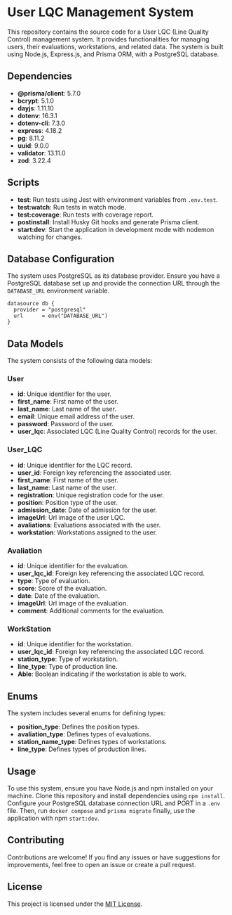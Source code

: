 # User LQC Management System

This repository contains the source code for a User LQC (Line Quality Control) management system. It provides functionalities for managing users, their evaluations, workstations, and related data. The system is built using Node.js, Express.js, and Prisma ORM, with a PostgreSQL database.

## Dependencies

- **@prisma/client**: 5.7.0
- **bcrypt**: 5.1.0
- **dayjs**: 1.11.10
- **dotenv**: 16.3.1
- **dotenv-cli**: 7.3.0
- **express**: 4.18.2
- **pg**: 8.11.2
- **uuid**: 9.0.0
- **validator**: 13.11.0
- **zod**: 3.22.4

## Scripts

- **test**: Run tests using Jest with environment variables from `.env.test`.
- **test:watch**: Run tests in watch mode.
- **test:coverage**: Run tests with coverage report.
- **postinstall**: Install Husky Git hooks and generate Prisma client.
- **start:dev**: Start the application in development mode with nodemon watching for changes.

## Database Configuration

The system uses PostgreSQL as its database provider. Ensure you have a PostgreSQL database set up and provide the connection URL through the `DATABASE_URL` environment variable.

```prisma
datasource db {
  provider = "postgresql"
  url      = env("DATABASE_URL")
}
```

## Data Models

The system consists of the following data models:

### User

- **id**: Unique identifier for the user.
- **first_name**: First name of the user.
- **last_name**: Last name of the user.
- **email**: Unique email address of the user.
- **password**: Password of the user.
- **user_lqc**: Associated LQC (Line Quality Control) records for the user.

### User_LQC

- **id**: Unique identifier for the LQC record.
- **user_id**: Foreign key referencing the associated user.
- **first_name**: First name of the user.
- **last_name**: Last name of the user.
- **registration**: Unique registration code for the user.
- **position**: Position type of the user.
- **admission_date**: Date of admission for the user.
- **imageUrl**: Url image of the user LQC.
- **avaliations**: Evaluations associated with the user.
- **workstation**: Workstations assigned to the user.

### Avaliation

- **id**: Unique identifier for the evaluation.
- **user_lqc_id**: Foreign key referencing the associated LQC record.
- **type**: Type of evaluation.
- **score**: Score of the evaluation.
- **date**: Date of the evaluation.
- **imageUrl**: Url image of the evaluation.
- **comment**: Additional comments for the evaluation.

### WorkStation

- **id**: Unique identifier for the workstation.
- **user_lqc_id**: Foreign key referencing the associated LQC record.
- **station_type**: Type of workstation.
- **line_type**: Type of production line.
- **Able**: Boolean indicating if the workstation is able to work.

## Enums

The system includes several enums for defining types:

- **position_type**: Defines the position types.
- **avaliation_type**: Defines types of evaluations.
- **station_name_type**: Defines types of workstations.
- **line_type**: Defines types of production lines.

## Usage

To use this system, ensure you have Node.js and npm installed on your machine. Clone this repository and install dependencies using `npm install`. Configure your PostgreSQL database connection URL and PORT in a `.env` file. Then, run `docker compose` and `prisma migrate` finally, use the application with npm `start:dev`.


## Contributing

Contributions are welcome! If you find any issues or have suggestions for improvements, feel free to open an issue or create a pull request.

## License

This project is licensed under the [MIT License](LICENSE).
